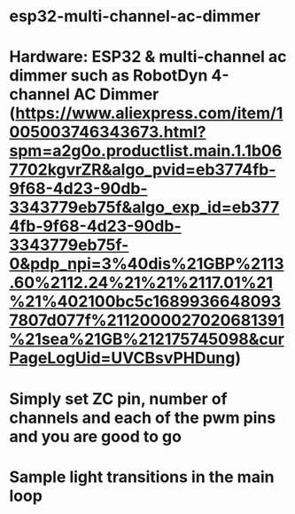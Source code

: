 # esp32-multi-channel-ac-dimmer
#
# Hardware: ESP32 & multi-channel ac dimmer such as RobotDyn 4-channel AC Dimmer (https://www.aliexpress.com/item/1005003746343673.html?spm=a2g0o.productlist.main.1.1b067702kgvrZR&algo_pvid=eb3774fb-9f68-4d23-90db-3343779eb75f&algo_exp_id=eb3774fb-9f68-4d23-90db-3343779eb75f-0&pdp_npi=3%40dis%21GBP%2113.60%2112.24%21%21%2117.01%21%21%402100bc5c16899366480937807d077f%2112000027020681391%21sea%21GB%212175745098&curPageLogUid=UVCBsvPHDung)
#
# Simply set ZC pin, number of channels and each of the pwm pins and you are good to go
#
# Sample light transitions in the main loop
